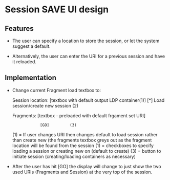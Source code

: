 
# Session SAVE UI design

## Features

* The user can specify a location to store the session, or let the system suggest a default.

* Alternatively, the user can enter the URI for a previous session and have it reloaded.

## Implementation

* Change current Fragment load textbox to:

  Session location: [textbox with default output LDP container(1)]  [*] Load session/create new session    (2)

  Fragments: [textbox - preloaded with default frgament set URI]

                  [GO]         (3)

  (1) = If user changes URI then changes default to load session rather than create new (the fragments textbox greys out as the
fragment location will be found from the session
  (1) = checkboxes to specify loading a session or creating new on (default to create)
  (3) = button to initiate session (creating/loading containers as necessary)

* After the user has hit [GO] the display will change to just show the two used URIs (Fragments and Session) at the very top of the session.

